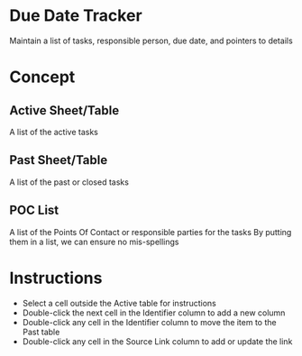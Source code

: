# Due Date Tracker
Maintain a list of tasks, responsible person, due date, and pointers to details
# Concept
## Active Sheet/Table
A list of the active tasks
## Past Sheet/Table
A list of the past or closed tasks
## POC List
A list of the Points Of Contact or responsible parties for the tasks
By putting them in a list, we can ensure no mis-spellings
# Instructions
* Select a cell outside the Active table for instructions
* Double-click the next cell in the Identifier column to add a new column
* Double-click any cell in the Identifier column to move the item to the Past table
* Double-click any cell in the Source Link column to add or update the link
